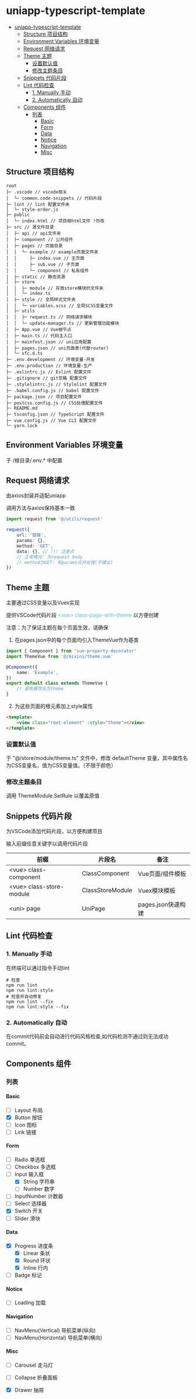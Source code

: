# uniapp-typescript-template

- [uniapp-typescript-template](#uniapp-typescript-template)
  - [Structure 项目结构](#structure-%e9%a1%b9%e7%9b%ae%e7%bb%93%e6%9e%84)
  - [Environment Variables 环境变量](#environment-variables-%e7%8e%af%e5%a2%83%e5%8f%98%e9%87%8f)
  - [Request 网络请求](#request-%e7%bd%91%e7%bb%9c%e8%af%b7%e6%b1%82)
  - [Theme 主题](#theme-%e4%b8%bb%e9%a2%98)
    - [设置默认值](#%e8%ae%be%e7%bd%ae%e9%bb%98%e8%ae%a4%e5%80%bc)
    - [修改主题条目](#%e4%bf%ae%e6%94%b9%e4%b8%bb%e9%a2%98%e6%9d%a1%e7%9b%ae)
  - [Snippets 代码片段](#snippets-%e4%bb%a3%e7%a0%81%e7%89%87%e6%ae%b5)
  - [Lint 代码检查](#lint-%e4%bb%a3%e7%a0%81%e6%a3%80%e6%9f%a5)
    - [1. Manually 手动](#1-manually-%e6%89%8b%e5%8a%a8)
    - [2. Automatically 自动](#2-automatically-%e8%87%aa%e5%8a%a8)
  - [Components 组件](#components-%e7%bb%84%e4%bb%b6)
    - [列表](#%e5%88%97%e8%a1%a8)
      - [Basic](#basic)
      - [Form](#form)
      - [Data](#data)
      - [Notice](#notice)
      - [Navigation](#navigation)
      - [Misc](#misc)

## Structure 项目结构

```
root
├─ .vscode // vscode相关
│  └─ common.code-snippets // 代码片段
├─ lint // lint 配置文件夹
│  └─ style-order.js
├─ public
│  └─ index.html // 项目根html文件 !勿改
├─ src // 源文件目录
│  ├─ api // api文件夹
│  ├─ component // 公共组件
│  ├─ pages // 页面目录
│  │  └─ example // example页面文件夹
│  │     ├─ index.vue // 主页面
│  │     ├─ sub.vue // 子页面
│  │     └─ component // 私有组件 
│  ├─ static // 静态资源
│  ├─ store
│  │  ├─ module // 存放store模块的文件夹
│  │  └─ index.ts
│  ├─ style // 全局样式文件夹
│  │  └─ variables.scss // 全局SCSS变量文件
│  ├─ utils
│  │  ├─ request.ts // 网络请求模块
│  │  └─ update-manager.ts // 更新管理功能模块
│  ├─ App.vue // Vue根节点
│  ├─ main.ts // 代码主入口 
│  ├─ mainfest.json // uni应用配置
│  ├─ pages.json // uni页面表(代替router)
│  └─ sfc.d.ts
├─ .env.development // 环境变量-开发 
├─ .env.production // 环境变量-生产
├─ .eslintrc.js // Eslint 配置文件
├─ .gitignore // git忽略 配置文件
├─ .stylelintrc.js // Stylelint 配置文件
├─ .babel.config.js // babel 配置文件
├─ package.json // 项目配置文件
├─ postcss.config.js // CSS处理配置文件
├─ README.md
├─ tsconfig.json // TypeScript 配置文件
├─ vue.config.js // Vue CLI 配置文件
└─ yarn.lock
```

## Environment Variables 环境变量

于 /根目录/.env.* 中配置

## Request 网络请求

由axios封装并适配uniapp

调用方法与axios保持基本一致

```typescript
import request from '@/utils/request'

request({
    url: '链接',
    params: {},
    method: 'GET',
    data: {}, // !!! 注意点
    // 正常情况: 为request body
    // method为GET: 和params合并处理(不建议)
})
```

## Theme 主题

主要通过CSS变量以及Vuex实现

提供VSCode代码片段<font color="#55ccbb"> \<vue> class-page-with-theme</font> 以方便创建

注意：为了保证主题在每个页面生效，请确保

1. 在pages.json中的每个页面均引入ThemeVue作为基类

```typescript
import { Component } from 'vue-property-decorator'
import ThemeVue from '@/mixins/theme.vue'

@Component({
    name: 'Example',
})
export default class extends ThemeVue {
    // 避免属性名为theme
}
```

2. 为这些页面的根元素加上style属性
```html
<template>
    <view class="root-element" :style="theme"></view>
</template>
```

### 设置默认值

于 "@/store/module/theme.ts" 文件中，修改 defaultTheme 变量，其中属性名为CSS变量名，值为CSS变量值。（不限于颜色）

### 修改主题条目

调用 ThemeModule.SetRule 以覆盖原值

## Snippets 代码片段

为VSCode添加代码片段，以方便构建项目

输入前缀任意关键字以调用代码片段

| 前缀                      | 片段名           | 备注               |
| ------------------------- | ---------------- | ------------------ |
| \<vue> class-component    | ClassComponent   | Vue页面/组件模板   |
| \<vue> class-store-module | ClassStoreModule | Vuex模块模板       |
| \<uni> page               | UniPage          | pages.json快速构建 |

## Lint 代码检查

### 1. Manually 手动

在终端可以通过指令手动lint
```
# 检查
npm run lint
npm run lint:style
# 检查并自动修复
npm run lint --fix
npm run lint:style --fix
```

### 2. Automatically 自动

在commit代码前会自动进行代码风格检查,如代码检测不通过则无法成功commit。

## Components 组件

### 列表

#### Basic
- [ ] Layout 布局
- [x] Button 按钮
- [ ] Icon 图标
- [ ] Link 链接

#### Form

- [ ] Radio 单选框
- [ ] Checkbox 多选框
- [ ] Input 输入框
  - [x] String 字符串
  - [ ] Number 数字
- [ ] InputNumber 计数器
- [ ] Select 选择器
- [x] Switch 开关
- [ ] Slider 滑块

#### Data

- [x] Progress 进度条
  - [x] Linear 条状
  - [x] Round 环状
  - [x] Inline 行内
- [ ] Badge 标记

#### Notice

- [ ] Loading 加载
 
#### Navigation

- [ ] NavMenu(Vertical) 导航菜单(纵向)
- [ ] NavMenu(Horizontal) 导航菜单(横向)

#### Misc

- [ ] Carousel 走马灯
- [ ] Collapse 折叠面板
- [x] Drawer 抽屉

